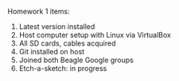Homework 1 items:

1) Latest version installed
2) Host computer setup with Linux via VirtualBox
3) All SD cards, cables acquired
4) Git installed on host
5) Joined both Beagle Google groups
6) Etch-a-sketch: in progress